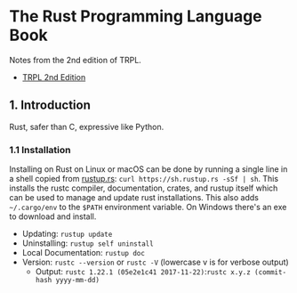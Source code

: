 # The Rust Programming Language Book

Notes from the 2nd edition of TRPL.

* [TRPL 2nd Edition](https://doc.rust-lang.org/book/second-edition/)

## 1. Introduction

Rust, safer than C, expressive like Python.

### 1.1 Installation

Installing on Rust on Linux or macOS can be done by running a single line in a shell copied from [rustup.rs](https://www.rustup.rs): `curl https://sh.rustup.rs -sSf | sh`. This installs the rustc compiler, documentation, crates, and rustup itself which can be used to manage and update rust installations. This also adds `~/.cargo/env` to the `$PATH` environment variable. On Windows there's an exe to download and install.

* Updating: `rustup update`
* Uninstalling: `rustup self uninstall`
* Local Documentation: `rustup doc`
* Version: `rustc --version` or `rustc -V` (lowercase v is for verbose output)
  * Output: `rustc 1.22.1 (05e2e1c41 2017-11-22)`:`rustc x.y.z (commit-hash yyyy-mm-dd)`
